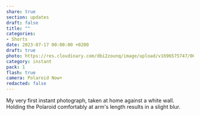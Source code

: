 ```yaml
---
share: true
section: updates
draft: false
title: ""
categories:
- Shorts
date: 2023-07-17 00:00:00 +0200
draft: true
photo: https://res.cloudinary.com/dbi2zounq/image/upload/v1696575747/001_phxutv.jpg
category: instant
pack: 1
flash: true
camera: Polaroid Now+
redacted: false
---
```


My very first instant photograph, taken at home against a white wall. Holding the Polaroid comfortably at arm's length results in a slight blur.
